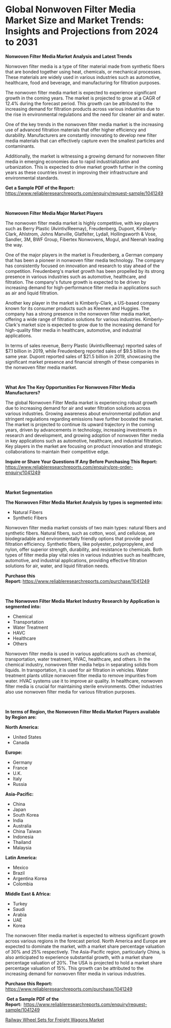 <p><h1>Global Nonwoven Filter Media Market Size and Market Trends: Insights and Projections from 2024 to 2031</h1></p><p><strong>Nonwoven Filter Media Market Analysis and Latest Trends</strong></p>
<p><p>Nonwoven filter media is a type of filter material made from synthetic fibers that are bonded together using heat, chemicals, or mechanical processes. These materials are widely used in various industries such as automotive, healthcare, food and beverage, and manufacturing for filtration purposes.</p><p>The nonwoven filter media market is expected to experience significant growth in the coming years. The market is projected to grow at a CAGR of 12.4% during the forecast period. This growth can be attributed to the increasing demand for filtration products across various industries due to the rise in environmental regulations and the need for cleaner air and water.</p><p>One of the key trends in the nonwoven filter media market is the increasing use of advanced filtration materials that offer higher efficiency and durability. Manufacturers are constantly innovating to develop new filter media materials that can effectively capture even the smallest particles and contaminants.</p><p>Additionally, the market is witnessing a growing demand for nonwoven filter media in emerging economies due to rapid industrialization and urbanization. This is expected to drive market growth further in the coming years as these countries invest in improving their infrastructure and environmental standards.</p></p>
<p><strong>Get a Sample PDF of the Report:&nbsp;</strong> <a href="https://www.reliableresearchreports.com/enquiry/request-sample/1041249">https://www.reliableresearchreports.com/enquiry/request-sample/1041249</a></p>
<p>&nbsp;</p>
<p><strong>Nonwoven Filter Media Major Market Players</strong></p>
<p><p>The nonwoven filter media market is highly competitive, with key players such as Berry Plastic (Avintiv/Reemay), Freudenberg, Dupont, Kimberly-Clark, Ahlstrom, Johns Manville, Glatfelter, Lydall, Hollingsworth & Vose, Sandler, 3M, BWF Group, Fibertex Nonwovens, Mogul, and Neenah leading the way.</p><p>One of the major players in the market is Freudenberg, a German company that has been a pioneer in nonwoven filter media technology. The company has consistently focused on innovation and research to stay ahead of the competition. Freudenberg's market growth has been propelled by its strong presence in various industries such as automotive, healthcare, and filtration. The company's future growth is expected to be driven by increasing demand for high-performance filter media in applications such as air and liquid filtration.</p><p>Another key player in the market is Kimberly-Clark, a US-based company known for its consumer products such as Kleenex and Huggies. The company has a strong presence in the nonwoven filter media market, offering a wide range of filtration solutions for various industries. Kimberly-Clark's market size is expected to grow due to the increasing demand for high-quality filter media in healthcare, automotive, and industrial applications.</p><p>In terms of sales revenue, Berry Plastic (Avintiv/Reemay) reported sales of $7.1 billion in 2019, while Freudenberg reported sales of $9.5 billion in the same year. Dupont reported sales of $21.5 billion in 2019, showcasing the significant market presence and financial strength of these companies in the nonwoven filter media market.</p></p>
<p>&nbsp;</p>
<p><strong>What Are The Key Opportunities For Nonwoven Filter Media Manufacturers?</strong></p>
<p><p>The global Nonwoven Filter Media market is experiencing robust growth due to increasing demand for air and water filtration solutions across various industries. Growing awareness about environmental pollution and stringent regulations regarding emissions have further boosted the market. The market is projected to continue its upward trajectory in the coming years, driven by advancements in technology, increasing investments in research and development, and growing adoption of nonwoven filter media in key applications such as automotive, healthcare, and industrial filtration. Key players in the market are focusing on product innovation and strategic collaborations to maintain their competitive edge.</p></p>
<p><strong>Inquire or Share Your Questions If Any Before Purchasing This Report:</strong> <a href="https://www.reliableresearchreports.com/enquiry/pre-order-enquiry/1041249">https://www.reliableresearchreports.com/enquiry/pre-order-enquiry/1041249</a></p>
<p>&nbsp;</p>
<p><strong>Market Segmentation</strong></p>
<p><strong>The Nonwoven Filter Media Market Analysis by types is segmented into:</strong></p>
<p><ul><li>Natural Fibers</li><li>Synthetic Fibers</li></ul></p>
<p><p>Nonwoven filter media market consists of two main types: natural fibers and synthetic fibers. Natural fibers, such as cotton, wool, and cellulose, are biodegradable and environmentally friendly options that provide good filtration efficiency. Synthetic fibers, like polyester, polypropylene, and nylon, offer superior strength, durability, and resistance to chemicals. Both types of filter media play vital roles in various industries such as healthcare, automotive, and industrial applications, providing effective filtration solutions for air, water, and liquid filtration needs.</p></p>
<p><strong>Purchase this Report:&nbsp;</strong><a href="https://www.reliableresearchreports.com/purchase/1041249">https://www.reliableresearchreports.com/purchase/1041249</a></p>
<p>&nbsp;</p>
<p><strong>The Nonwoven Filter Media Market Industry Research by Application is segmented into:</strong></p>
<p><ul><li>Chemical</li><li>Transportation</li><li>Water Treatment</li><li>HAVC</li><li>Healthcare</li><li>Others</li></ul></p>
<p><p>Nonwoven filter media is used in various applications such as chemical, transportation, water treatment, HVAC, healthcare, and others. In the chemical industry, nonwoven filter media helps in separating solids from liquids. In transportation, it is used for air filtration in vehicles. Water treatment plants utilize nonwoven filter media to remove impurities from water. HVAC systems use it to improve air quality. In healthcare, nonwoven filter media is crucial for maintaining sterile environments. Other industries also use nonwoven filter media for various filtration purposes.</p></p>
<p>&nbsp;</p>
<p><strong>In terms of Region, the Nonwoven Filter Media Market Players available by Region are:</strong></p>
<p>
    <p> <strong> North America: </strong>
        <ul>
            <li>United States</li>
            <li>Canada</li>
        </ul>
        </p> 
    <p> <strong> Europe: </strong>
        <ul>
            <li>Germany</li>
            <li>France</li>
            <li>U.K.</li>
            <li>Italy</li>
            <li>Russia</li>
        </ul>
        </p> 
    <p> <strong> Asia-Pacific: </strong>
        <ul>
            <li>China</li>
            <li>Japan</li>
            <li>South Korea</li>
            <li>India</li>
            <li>Australia</li>
            <li>China Taiwan</li>
            <li>Indonesia</li>
            <li>Thailand</li>
            <li>Malaysia</li>
        </ul>
        </p> 
    <p> <strong> Latin America: </strong>
        <ul>
            <li>Mexico</li>
            <li>Brazil</li>
            <li>Argentina Korea</li>
            <li>Colombia</li>
        </ul>
        </p> 
    <p> <strong> Middle East & Africa: </strong>
        <ul>
            <li>Turkey</li>
            <li>Saudi</li>
            <li>Arabia</li>
            <li>UAE</li>
            <li>Korea</li>
        </ul>
    </p>
    </p>
<p><p>The nonwoven filter media market is expected to witness significant growth across various regions in the forecast period. North America and Europe are expected to dominate the market, with a market share percentage valuation of 30% and 25% respectively. The Asia-Pacific region, particularly China, is also anticipated to experience substantial growth, with a market share percentage valuation of 20%. The USA is projected to hold a market share percentage valuation of 15%. This growth can be attributed to the increasing demand for nonwoven filter media in various industries.</p></p>
<p><strong>Purchase this Report: </strong><a href="https://www.reliableresearchreports.com/purchase/1041249">https://www.reliableresearchreports.com/purchase/1041249</a></p>
<p>&nbsp;<strong>Get a Sample PDF of the Report:&nbsp;&nbsp;</strong><a href="https://www.reliableresearchreports.com/enquiry/request-sample/1041249">https://www.reliableresearchreports.com/enquiry/request-sample/1041249</a></p>
<p><strong></strong></p>
<p><p><a href="https://bubble-tree-ea4.notion.site/Railway-Wheel-Sets-for-Freight-Wagons-Market-Size-Evaluating-its-Market-Trends-Growth-and-Project-f8494d748b544b37bf2a687cec2e241c">Railway Wheel Sets for Freight Wagons Market</a></p></p>